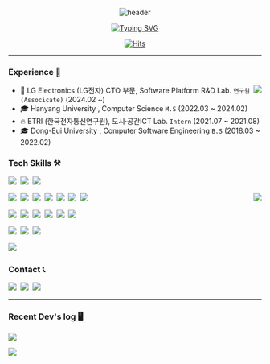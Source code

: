 <div align="center">

![header](https://capsule-render.vercel.app/api?type=waving&color=81BFDB&text=&animation=twinkling&height=80)

[![Typing SVG](https://readme-typing-svg.demolab.com?font=Alkatra&weight=500&size=45&duration=4000&pause=3&color=81BFDB&center=true&vCenter=false&multiline=true&repeat=true&width=1000&height=100&lines=Welcome+to+Jeongeun's+GitHub!👻)](https://git.io/typing-svg)
 
[![Hits](https://hits.seeyoufarm.com/api/count/incr/badge.svg?url=https%3A%2F%2Fgithub.com%2FJeongEunBae&count_bg=%2384C0FD&title_bg=%235E5E5E&icon=github.svg&icon_color=%23E7E7E7&title=GITHUB+HITS&edge_flat=false)](https://hits.seeyoufarm.com)

---
</div>

<!--
### Hi there 👋,

I'm **JeongEun Bae.**
I'm a Master Student at **HanYang University** in Seoul Campus.</br>
I want to contribute to the development of the future. :blush::heart:
-->
### Experience 👑

<img align="right" src="http://mazassumnida.wtf/api/v2/generate_badge?boj=jeongeun"/>

- 🏢 LG Electronics (LG전자) CTO 부문,  Software Platform R&D Lab. `연구원 (Associcate)` (2024.02 ~)
- 🎓 Hanyang University , Computer Science `M.S` (2022.03 ~ 2024.02)
- 🔥 ETRI (한국전자통신연구원), 도시·공간ICT Lab. `Intern` (2021.07 ~ 2021.08)
- 🎓 Dong-Eui University , Computer Software Engineering `B.S` (2018.03 ~ 2022.02)




### Tech Skills ⚒️

<img src="https://img.shields.io/badge/TensorFlow-FF6F00?style=for-the-badge&logo=tensorflow&logoColor=white">&nbsp;
<img src="https://img.shields.io/badge/Spring Boot-6DB33F?style=for-the-badge&logo=spring boot&logoColor=white">&nbsp;
<img src="https://img.shields.io/badge/Keras-D00000?style=for-the-badge&logo=keras&logoColor=white">&nbsp;

<img align="right" src="https://github-readme-stats.vercel.app/api?username=JeongEunBae&show_icons=true&theme=default"/>

<img src="https://img.shields.io/badge/scikit-learn-F7931E?style=for-the-badge&logo=scikit-learn&logoColor=white"/></a>&nbsp;
<img src="https://img.shields.io/badge/Unity-FFFFF?style=for-the-badge&logo=unity&logoColor=white">&nbsp;
<img src="https://img.shields.io/badge/Python-3766AB?style=for-the-badge&logo=Python&logoColor=white"/></a>&nbsp;
<img src="https://img.shields.io/badge/C Sharp-239120?style=for-the-badge&logo=csharp&logoColor=white"/></a>&nbsp;
<img src="https://img.shields.io/badge/Java-007396?style=for-the-badge&logo=Java&logoColor=white"/></a>&nbsp;
<img src="https://img.shields.io/badge/Git-F05032?style=for-the-badge&logo=Git&logoColor=white"/></a>&nbsp;
<img src="https://img.shields.io/badge/OpenCV-5C3EE8?style=for-the-badge&logo=OpenCV&logoColor=white"/></a>&nbsp;

<img src="https://img.shields.io/badge/YOLO-00FFFF?style=for-the-badge&logo=YOLO&logoColor=white"/></a>&nbsp;
<img src="https://img.shields.io/badge/Kinect-5E5E5E?style=for-the-badge&logo=Microsoft&logoColor=white"/></a>&nbsp;
<img src="https://img.shields.io/badge/Azure Kinect-0078D4?style=for-the-badge&logo=Microsoft Azure&logoColor=white"/></a>&nbsp;
<img src="https://img.shields.io/badge/Oculus-1C1E20?style=for-the-badge&logo=Oculus&logoColor=white"/></a>&nbsp;
<img src="https://img.shields.io/badge/Vive-4E56A6?style=for-the-badge&logo=Vive&logoColor=white"/></a>&nbsp;
<img src="https://img.shields.io/badge/Ubuntu-E95420?style=for-the-badge&logo=Ubuntu&logoColor=white"/></a>&nbsp;
<!-- <img src="https://img.shields.io/badge/MySQL-4479A1?style=for-the-badge&logo=MySQL&logoColor=white"/></a>&nbsp; -->
<img src="https://img.shields.io/badge/Android-3DDC84?style=for-the-badge&logo=Android&logoColor=black"/></a>&nbsp;
<img src="https://img.shields.io/badge/C++-00599C?style=for-the-badge&logo=C++&logoColor=white"/></a>&nbsp;
<img src="https://img.shields.io/badge/C-A8B9CC?style=for-the-badge&logo=C&logoColor=white"/></a>&nbsp;
<!--<img src="https://img.shields.io/badge/HTML5-E34F26?style=for-the-badge&logo=HTML5&logoColor=white"/></a>&nbsp; -->
<!--<img src="https://img.shields.io/badge/CSS3-1572B6?style=for-the-badge&logo=CSS3&logoColor=white"/></a>&nbsp; -->
<!--<img src="https://img.shields.io/badge/JavaScript-F7DF1E?style=for-the-badge&logo=JavaScript&logoColor=black"/></a>&nbsp; -->
<img src="https://img.shields.io/badge/ROS-22314E?style=for-the-badge&logo=ROS&logoColor=white"/></a>&nbsp;
<!-- <img src="https://img.shields.io/badge/Amazon AWS-232F3E?style=for-the-badge&logo=Amazon AWS&logoColor=white"/></a>&nbsp;-->
<!-- <img src="https://img.shields.io/badge/Kotlin-7F52FF?style=for-the-badge&logo=Kotlin&logoColor=white"/></a>&nbsp;-->

### Contact 📞
<a href="mailto:je_0922@naver.com">
<img src="https://img.shields.io/badge/NAVER MAIL-03C75A?style=for-the-badge&logo=Naver&logoColor=white"/></a>&nbsp;
</a>
<!--
<a href="mailto:jeongeun0922@hanyang.ac.kr">
<img src="https://img.shields.io/badge/Hanyang Univ. MAIL-1D2475?style=for-the-badge&logo=Gmail&logoColor=white"/></a>&nbsp;
</a>
 -->
<a href="mailto:jungeun922.bae@lge.com">
<img src="https://img.shields.io/badge/LG Electronics. MAIL-A50034?style=for-the-badge&logo=lg&logoColor=white"/></a>&nbsp;
</a>
<a href="https://github.com/JeongEunBae">
<img src="https://img.shields.io/badge/GITHUB-181717?style=for-the-badge&logo=GitHub&logoColor=white"/></a>&nbsp;
</a>

---

### Recent Dev's log 🖥️ 
<a href="https://velog.io/@jeongeunbae"><img src="https://img.shields.io/badge/VELOG-20C997?style=for-the-badge&logo=Velog&logoColor=white"/></a>

<img align="left" src="https://velog-readme-stats.vercel.app/api?name=jeongeunbae"/>

